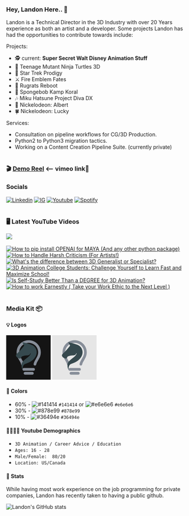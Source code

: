 ### Hey, Landon Here.. 👋

Landon is a Technical Director in the 3D Industry with over 20 Years experience as both an artist and a developer. Some projects Landon has had the opportunities to contribute towards include:
  
Projects:
- 🕵️‍ current: **Super Secret Walt Disney Animation Stuff**
- 🐢 Teenage Mutant Ninja Turtles 3D
- 🌠 Star Trek Prodigy
- ⚔ Fire Emblem Fates
- 👶 Rugrats Reboot
- 🧽 Spongebob Kamp Koral
- 🎶 Miku Hatsune Project Diva DX
- 🎄 Nickelodeon: Albert
- 🍀 Nickelodeon: Lucky

Services:
- Consultation on pipeline workflows for CG/3D Production.
- Python2 to Python3 migration tactics. 
- Working on a Content Creation Pipeline Suite. (currently private)

#

### 🎬 [Demo Reel](https://vimeo.com/708136010) <-- vimeo link🔗


### Socials
[![Linkedin](https://img.shields.io/badge/LinkedIn-Ln-blue)](https://www.linkedin.com/in/landonginn/)
[![IG](https://img.shields.io/badge/Instagram-IG-red)](https://www.instagram.com/landon_ginn) 
[![Youtube](https://img.shields.io/badge/Youtube-Yt-red)](https://www.youtube.com/@realizedesign)
[![Spotify](https://img.shields.io/badge/Spotify-Sp-green)](https://open.spotify.com/artist/1lLFZSFcEJfv60W3irPazK?si=KpXlGhzuTSupH0QBr9M8EQ)



#

### 🖥 Latest YouTube Videos

[<img src="https://custom-icon-badges.demolab.com/badge/-Subscribe%20For%20More-red?style=for-the-badge&logo=video&logoColor=white"/>](https://www.youtube.com/@realizedesign?sub_confirmation=1)

<!-- BEGIN YOUTUBE-CARDS -->
[![How to pip install OPENAI for MAYA (And any other python package)](https://ytcards.demolab.com/?id=z-qVo_bLOss&title=How+to+pip+install+OPENAI+for+MAYA+%28And+any+other+python+package%29&lang=en&timestamp=1682924432&background_color=%230d1117&title_color=%23ffffff&stats_color=%23dedede&width=250&duration=282 "How to pip install OPENAI for MAYA (And any other python package)")](https://www.youtube.com/watch?v=z-qVo_bLOss)
[![How to Handle Harsh Criticism (For Artists!)](https://ytcards.demolab.com/?id=7JH-9Rstb_k&title=How+to+Handle+Harsh+Criticism+%28For+Artists%21%29&lang=en&timestamp=1682350853&background_color=%230d1117&title_color=%23ffffff&stats_color=%23dedede&width=250&duration=377 "How to Handle Harsh Criticism (For Artists!)")](https://www.youtube.com/watch?v=7JH-9Rstb_k)
[![What's the difference between 3D Generalist or Specialist?](https://ytcards.demolab.com/?id=mIdCdJFcoNQ&title=What%27s+the+difference+between+3D+Generalist+or+Specialist%3F&lang=en&timestamp=1681740022&background_color=%230d1117&title_color=%23ffffff&stats_color=%23dedede&width=250&duration=555 "What's the difference between 3D Generalist or Specialist?")](https://www.youtube.com/watch?v=mIdCdJFcoNQ)
[![3D Animation College Students: Challenge Yourself to Learn Fast and Maximize School!](https://ytcards.demolab.com/?id=WrLmqGckMlc&title=3D+Animation+College+Students%3A+Challenge+Yourself+to+Learn+Fast+and+Maximize+School%21&lang=en&timestamp=1681110015&background_color=%230d1117&title_color=%23ffffff&stats_color=%23dedede&width=250&duration=307 "3D Animation College Students: Challenge Yourself to Learn Fast and Maximize School!")](https://www.youtube.com/watch?v=WrLmqGckMlc)
[![Is Self-Study Better Than a DEGREE for 3D Animation?](https://ytcards.demolab.com/?id=UmXoQdf5l0c&title=Is+Self-Study+Better+Than+a+DEGREE+for+3D+Animation%3F&lang=en&timestamp=1680505209&background_color=%230d1117&title_color=%23ffffff&stats_color=%23dedede&width=250&duration=135 "Is Self-Study Better Than a DEGREE for 3D Animation?")](https://www.youtube.com/watch?v=UmXoQdf5l0c)
[![How to work Earnestly ( Take your Work Ethic to the Next Level )](https://ytcards.demolab.com/?id=IfML0ebn8FU&title=How+to+work+Earnestly+%28+Take+your+Work+Ethic+to+the+Next+Level+%29&lang=en&timestamp=1679900409&background_color=%230d1117&title_color=%23ffffff&stats_color=%23dedede&width=250&duration=251 "How to work Earnestly ( Take your Work Ethic to the Next Level )")](https://www.youtube.com/watch?v=IfML0ebn8FU)
<!-- END YOUTUBE-CARDS -->

#

### Media Kit 📦

<!-- [Banner](img/banner/realizedesign_banner.svg) -->

#### 💡 Logos

![Dark Logo](img/logo/realizedesign_dark.png) ![Light Logo](img/logo/realizedesign_light.png)

#### 🎨 Colors

- 60% - ![#141414](https://placehold.co/15x15/141414/141414.png) `#141414` or ![#e6e6e6](https://placehold.co/15x15/e6e6e6/e6e6e6.png) `#e6e6e6`
- 30% - ![#878e99](https://placehold.co/15x15/878e99/878e99.png) `#878e99`
- 10% - ![#36494e](https://placehold.co/15x15/36494e/36494e.png) `#36494e`

#### 👨‍👩‍👧‍👦 Youtube Demographics
- `3D Animation / Career Advice / Education`
- `Ages: 16 - 28`
- `Male/Female:  80/20`
- `Location: US/Canada`


#### 🧮 Stats

While having most work experience on the job programming for private companies, Landon has recently taken to having a public github.

![Landon's GitHub stats](https://github-readme-stats.vercel.app/api?username=landonjpginn&show_icons=true&theme=gruvbox)

<!-- ![GitHub Streak](https://streak-stats.demolab.com?user=landonjpginn&theme=gruvbox&border_radius=4.5) -->

#

